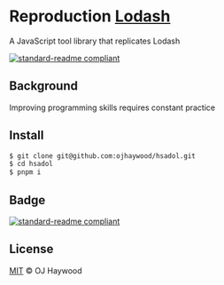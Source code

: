 # Reproduction [Lodash](https://lodash.com/)

A JavaScript tool library that replicates Lodash

[![standard-readme compliant](https://img.shields.io/badge/readme%20style-standard-brightgreen.svg?style=flat-square)](https://github.com/RichardLitt/standard-readme)

## Background

Improving programming skills requires constant practice

## Install

```bash
$ git clone git@github.com:ojhaywood/hsadol.git
$ cd hsadol
$ pnpm i
```

## Badge

[![standard-readme compliant](https://img.shields.io/badge/readme%20style-standard-brightgreen.svg?style=flat-square)](https://github.com/RichardLitt/standard-readme)

## License

[MIT](License) © OJ Haywood


